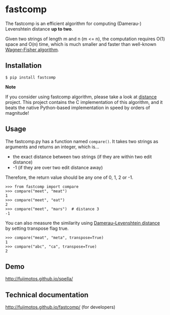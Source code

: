 fastcomp
========

The fastcomp is an efficient algorithm for computing (Damerau-)
Levenshtein distance **up to two**.

Given two strings of length m and n (m <= n), the
computation requires O(1) space and O(n) time, which is
much smaller and faster than well-known [Wagner-Fisher
algorithm](https://en.wikipedia.org/wiki/Wagner%E2%80%93Fischer_algorithm).

Installation
------------

    $ pip install fastcomp


**Note**

If you consider using fastcomp algorithm, please take a look at
[distance](https://github.com/doukremt/distance) project.
This project contains the C implementation of this algorithm, and it beats
the native Python-based implementation in speed by orders of magnitude!

Usage
-----

The fastcomp.py has a function named `compare()`. It takes two strings as
arguments and returns an integer, which is...

* the exact distance between two strings (if they are within two edit
  distance)
* -1 (if they are over two edit distance away)

Therefore, the return value should be any one of 0, 1, 2 or -1.

```
>>> from fastcomp import compare
>>> compare("meet", "meat")
1
>>> compare("meet", "eat")
2
>>> compare("meet", "mars")  # distance 3
-1
```

You can also measure the similarity using [Damerau–Levenshtein 
distance](https://en.wikipedia.org/wiki/Damerau%E2%80%93Levenshtein_distance)
by setting transpose flag true.

```
>>> compare("meat", "meta", transpose=True)
1
>>> compare("abc", "ca", transpose=True)
2
```

Demo
----

http://fujimotos.github.io/spella/

Technical documentation
-----------------------

http://fujimotos.github.io/fastcomp/ (for developers)

